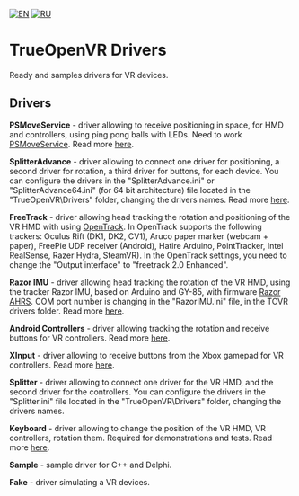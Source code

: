 [![EN](https://user-images.githubusercontent.com/9499881/33184537-7be87e86-d096-11e7-89bb-f3286f752bc6.png)](https://github.com/TrueOpenVR/TrueOpenVR-Drivers/blob/master/README.md)
[![RU](https://user-images.githubusercontent.com/9499881/27683795-5b0fbac6-5cd8-11e7-929c-057833e01fb1.png)](https://github.com/TrueOpenVR/TrueOpenVR-Drivers/blob/master/README.RU.md)
# TrueOpenVR Drivers
Ready and samples drivers for VR devices.

## Drivers
**PSMoveService** - driver allowing to receive positioning in space, for HMD and controllers, using ping pong balls with LEDs. Need to work [PSMoveService](https://github.com/cboulay/PSMoveService). Read more [here](https://github.com/TrueOpenVR/TrueOpenVR-Drivers/tree/master/C%2B%2B/PSMoveService).

**SplitterAdvance** - driver allowing to connect one driver for positioning, a second driver for rotation, a third driver for buttons, for each device. You can configure the drivers in the "SplitterAdvance.ini" or "SplitterAdvance64.ini" (for 64 bit architecture) file located in the "TrueOpenVR\Drivers" folder, changing the drivers names. Read more [here](https://github.com/TrueOpenVR/TrueOpenVR-Drivers/tree/master/Delphi/SplitterAdvance).

**FreeTrack** - driver allowing head tracking the rotation and positioning of the VR HMD with using [OpenTrack](https://github.com/opentrack/opentrack/). In OpenTrack supports the following trackers: Oculus Rift (DK1, DK2, CV1), Aruco paper marker (webcam + paper), FreePie UDP receiver (Android), Hatire Arduino, PointTracker, Intel RealSense, Razer Hydra, SteamVR). In the OpenTrack settings, you need to change the "Output interface" to "freetrack 2.0 Enhanced".

**Razor IMU** - driver allowing head tracking the rotation of the VR HMD, using the tracker Razor IMU, based on Arduino and GY-85, with firmware [Razor AHRS](https://github.com/Razor-AHRS/razor-9dof-ahrs/tree/master/Arduino). COM port number is changing in the "RazorIMU.ini" file, in the TOVR drivers folder. Read more [here](https://github.com/TrueOpenVR/TrueOpenVR-Drivers/tree/master/C%2B%2B/RazorIMU).

**Android Controllers** - driver allowing tracking the rotation and receive buttons for VR controllers. Read more [here](https://github.com/TrueOpenVR/TrueOpenVR-Drivers/tree/master/C%2B%2B/AndroidControllers).

**XInput** - driver allowing to receive buttons from the Xbox gamepad for VR controllers. Read more [here](https://github.com/TrueOpenVR/TrueOpenVR-Drivers/tree/master/C%2B%2B/XInput).

**Splitter** - driver allowing to connect one driver for the VR HMD, and the second driver for the controllers. You can configure the drivers in the "Splitter.ini" file located in the "TrueOpenVR\Drivers" folder, changing the drivers names.

**Keyboard** - driver allowing to change the position of the VR HMD, VR controllers, rotation them. Required for demonstrations and tests. Read more [here](https://github.com/TrueOpenVR/TrueOpenVR-Drivers/tree/master/C%2B%2B/Keyboard).

**Sample** - sample driver for C++ and Delphi.

**Fake** - driver simulating a VR devices.


